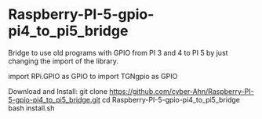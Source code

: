 # Raspberry-PI-5-gpio-pi4_to_pi5_bridge
Bridge to use old programs with GPIO from PI 3 and 4 to PI 5 by just changing the import of the library.

import RPi.GPIO as GPIO
to
import TGNgpio as GPIO

Download and Install:
git clone https://github.com/cyber-Ahn/Raspberry-PI-5-gpio-pi4_to_pi5_bridge.git
cd Raspberry-PI-5-gpio-pi4_to_pi5_bridge
bash install.sh
